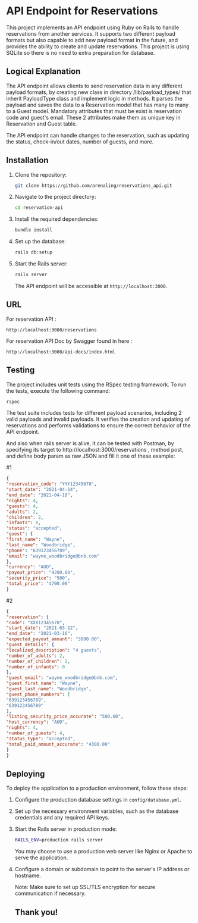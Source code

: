 # API Endpoint for Reservations

This project implements an API endpoint using Ruby on Rails to handle reservations from another services. It supports two different payload formats but also capable to add new payload format in the future, and provides the ability to create and update reservations. This project is using SQLite so there is no need to extra preparation for database.

## Logical Explanation

The API endpoint allows clients to send reservation data in any different payload formats, by creating new class in directory /lib/payload_types/ that inherit PayloadType class and implement logic in methods. It parses the payload and saves the data to a Reservation model that has many to many to a Guest model. Mandatory attributes that must be exist is reservation code and guest's email. These 2 attributes make them as unique key in Reservation and Guest table.

The API endpoint can handle changes to the reservation, such as updating the status, check-in/out dates, number of guests, and more.

## Installation

1. Clone the repository:

   ```bash
   git clone https://github.com/arenaling/reservations_api.git
   ```

2. Navigate to the project directory:

   ```bash
   cd reservation-api
   ```

3. Install the required dependencies:

   ```bash
   bundle install
   ```

4. Set up the database:

   ```bash
   rails db:setup
   ```

5. Start the Rails server:

   ```bash
   rails server
   ```

   The API endpoint will be accessible at `http://localhost:3000`.

## URL

For reservation API :
```
http://localhost:3000/reservations
```

For reservation API Doc by Swagger found in here :
```
http://localhost:3000/api-docs/index.html
```


## Testing

The project includes unit tests using the RSpec testing framework. To run the tests, execute the following command:

```bash
rspec
```

The test suite includes tests for different payload scenarios, including 2 valid payloads and invalid payloads. It verifies the creation and updating of reservations and performs validations to ensure the correct behavior of the API endpoint.

And also when rails server is alive, it can be tested with Postman, by specifying its target to http://localhost:3000/reservations , method post, and define body param as raw JSON and fill it one of these example:

#1

```json
{
"reservation_code": "YYY12345678",
"start_date": "2021-04-14",
"end_date": "2021-04-18",
"nights": 4,
"guests": 4,
"adults": 2,
"children": 2,
"infants": 0,
"status": "accepted",
"guest": {
"first_name": "Wayne",
"last_name": "Woodbridge",
"phone": "639123456789",
"email": "wayne_woodbridge@bnb.com"
},
"currency": "AUD",
"payout_price": "4200.00",
"security_price": "500",
"total_price": "4700.00"
}
```
#2

```json
{
"reservation": {
"code": "XXX12345678",
"start_date": "2021-03-12",
"end_date": "2021-03-16",
"expected_payout_amount": "3800.00",
"guest_details": {
"localized_description": "4 guests",
"number_of_adults": 2,
"number_of_children": 2,
"number_of_infants": 0
},
"guest_email": "wayne_woodbridge@bnb.com",
"guest_first_name": "Wayne",
"guest_last_name": "Woodbridge",
"guest_phone_numbers": [
"639123456789",
"639123456789"
],
"listing_security_price_accurate": "500.00",
"host_currency": "AUD",
"nights": 4,
"number_of_guests": 4,
"status_type": "accepted",
"total_paid_amount_accurate": "4300.00"
}
}
```

## Deploying

To deploy the application to a production environment, follow these steps:

1. Configure the production database settings in `config/database.yml`.

2. Set up the necessary environment variables, such as the database credentials and any required API keys.

3. Start the Rails server in production mode:

   ```bash
   RAILS_ENV=production rails server
   ```

   You may choose to use a production web server like Nginx or Apache to serve the application.
4. Configure a domain or subdomain to point to the server's IP address or hostname.

   Note: Make sure to set up SSL/TLS encryption for secure communication if necessary.


   ## Thank you!
